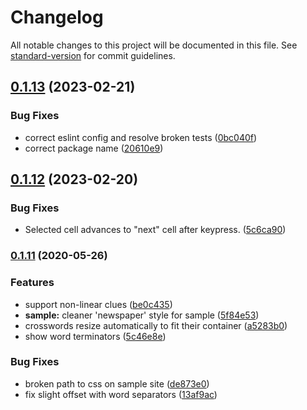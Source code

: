 # Changelog

All notable changes to this project will be documented in this file. See [standard-version](https://github.com/conventional-changelog/standard-version) for commit guidelines.

## [0.1.13](https://github.com/dwmkerr/crosswords-js/compare/v0.1.12...v0.1.13) (2023-02-21)


### Bug Fixes

* correct eslint config and resolve broken tests ([0bc040f](https://github.com/dwmkerr/crosswords-js/commit/0bc040f9fe175dcd6a0a53c258f97885d2ebc19d))
* correct package name ([20610e9](https://github.com/dwmkerr/crosswords-js/commit/20610e970459ebf012b904861ef7f3da4c0c41e4))

## [0.1.12](https://github.com/dwmkerr/crosswords-js/compare/v0.1.11...v0.1.12) (2023-02-20)


### Bug Fixes

* Selected cell advances to "next" cell after keypress. ([5c6ca90](https://github.com/dwmkerr/crosswords-js/commit/5c6ca90e1177ccd48376a309c8217bb194f2ce6d))

### [0.1.11](https://github.com/dwmkerr/crosswords-js/compare/v0.1.10...v0.1.11) (2020-05-26)


### Features

* support non-linear clues ([be0c435](https://github.com/dwmkerr/crosswords-js/commit/be0c435754eee68206242aba6c3d1c09f919fd24))
* **sample:** cleaner 'newspaper' style for sample ([5f84e53](https://github.com/dwmkerr/crosswords-js/commit/5f84e53947b8eee6924027c0f33cc2fc7277847e))
* crosswords resize automatically to fit their container ([a5283b0](https://github.com/dwmkerr/crosswords-js/commit/a5283b0cf048ff8504a0e59c1629d7a01933f583))
* show word terminators ([5c46e8e](https://github.com/dwmkerr/crosswords-js/commit/5c46e8ebd9f83f5c23931d2c5a8c330409ec57a3))


### Bug Fixes

* broken path to css on sample site ([de873e0](https://github.com/dwmkerr/crosswords-js/commit/de873e0e52cab9e5eb37b1638711333a05bce728))
* fix slight offset with word separators ([13af9ac](https://github.com/dwmkerr/crosswords-js/commit/13af9ac3318f708ea83aefc588b0bc816c1fc6fb))

